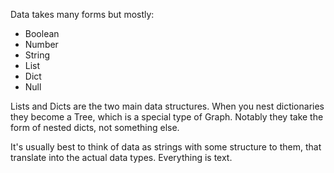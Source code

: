 Data takes many forms but mostly:

- Boolean
- Number
- String
- List
- Dict
- Null

Lists and Dicts are the two main data structures. When you nest dictionaries they become a Tree, which is a special type of Graph. Notably they take the form of nested dicts, not something else.

It's usually best to think of data as strings with some structure to them, that translate into the actual data types. Everything is text.
